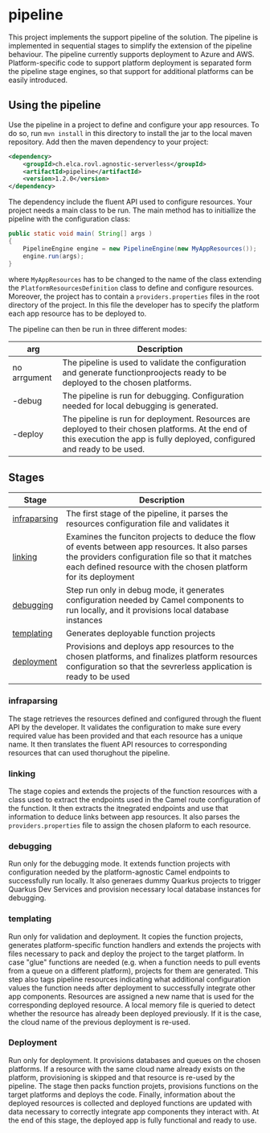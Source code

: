 # pipeline

This project implements the support pipeline of the solution. The pipeline is implemented in sequential stages to simplify the extension of the pipeline behaviour. The pipeline currently supports deployment to Azure and AWS. Platform-specific code to support platform deployment is separated form the pipeline stage engines, so that support for additional platforms can be easily introduced.


## Using the pipeline

Use the pipeline in a project to define and configure your app resources. To do so, run `mvn install` in this directory to install the jar to the local maven repository. Add then the maven dependency to your project:

```xml
<dependency>
    <groupId>ch.elca.rovl.agnostic-serverless</groupId>
    <artifactId>pipeline</artifactId>
    <version>1.2.0</version>
</dependency>
```

The dependency include the fluent API used to configure resources. Your project needs a main class to be run. The main method has to initiallize the pipeline with the configuration class:

```java
public static void main( String[] args )
{
    PipelineEngine engine = new PipelineEngine(new MyAppResources());
    engine.run(args);
}
```

where `MyAppResources` has to be changed to the name of the class extending the `PlatformResourcesDefinition` class to define and configure resources. Moreover, the project has to contain a `providers.properties` files in the root directory of the project. In this file the developer has to specify the platform each app resource has to be deployed to.

The pipeline can then be run in three different modes:

| arg | Description |
| --- | ----------- |
| no arrgument | The pipeline is used to validate the configuration and generate functionproojects ready to be deployed to the chosen platforms. |
| -debug | The pipeline is run for debugging. Configuration needed for local debugging is generated. |
| -deploy | The pipeline is run for deployment. Resources are deployed to their chosen platforms. At the end of this execution the app is fully deployed, configured and ready to be used. |


## Stages

| Stage | Description |
| ----- | ----------- |
| [infraparsing](https://github.com/rovati/agnostic-serverless/tree/main/project/pipeline/src/main/java/ch/elca/rovl/dsl/pipeline/infraparsing) | The first stage of the pipeline, it parses the resources configuration file and validates it |
| [linking](https://github.com/rovati/agnostic-serverless/tree/main/project/pipeline/src/main/java/ch/elca/rovl/dsl/pipeline/linking) | Examines the funciton projects to deduce the flow of events between app resources. It also parses the providers configuration file so that it matches each defined resource with the chosen platform for its deployment |
| [debugging](https://github.com/rovati/agnostic-serverless/tree/main/project/pipeline/src/main/java/ch/elca/rovl/dsl/pipeline/debugging) | Step run only in debug mode, it generates configuration needed by Camel components to run locally, and it provisions local database instances |
| [templating](https://github.com/rovati/agnostic-serverless/tree/main/project/pipeline/src/main/java/ch/elca/rovl/dsl/pipeline/templating) | Generates deployable function projects |
| [deployment](https://github.com/rovati/agnostic-serverless/tree/main/project/pipeline/src/main/java/ch/elca/rovl/dsl/pipeline/deployment) | Provisions and deploys app resources to the chosen platforms, and finalizes platform resources configuration so that the sevrerless application is ready to be used

### infraparsing

The stage retrieves the resources defined and configured through the fluent API by the developer. It validates the configuration to make sure every required value has been provided and that each resource has a unique name. It then translates the fluent API resources to corresponding resources that can used thorughout the pipeline.

### linking

The stage copies and extends the projects of the function resources with a class used to extract the endpoints used in the Camel route configuration of the function. It then extracts the itnegrated endpoints and use that information to deduce links between app resources. It also parses the `providers.properties` file to assign the chosen plaform to each resource.

### debugging

Run only for the debugging mode. It extends function projects with configuration needed by the platform-agnostic Camel endpoints to successfully run locally. It also generaes dummy Quarkus projects to trigger Quarkus Dev Services and provision necessary local database instances for debugging.

### templating

Run only for validation and deployment. It copies the function projects, generates platform-specific function handlers and extends the projects with files necessary to pack and deploy the project to the target platform. In case "glue" functions are needed (e.g. when a function needs to pull events from a queue on a different platform), projects for them are generated. This step also tags pipeline resources indicating what additional configuration values the function needs after deployment to successfully integrate other app components. Resources are assigned a new name that is used for the corresponding deployed resource. A local memory file is queried to detect whether the resource has already been deployed previously. If it is the case, the cloud name of the previous deployment is re-used.

### Deployment

Run only for deployment. It provisions databases and queues on the chosen platforms. If a resource with the same cloud name already exists on the platform, provisioning is skipped and that resource is re-used by the pipeline. The stage then packs function projets, provisions functions on the target platforms and deploys the code. Finally, information about the deployed resources is collected and deployed functions are updated with data necessary to correctly integrate app components they interact with. At the end of this stage, the deployed app is fully functional and ready to use.